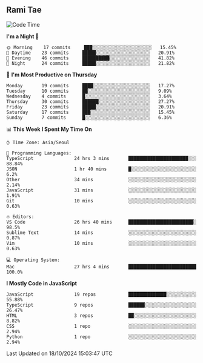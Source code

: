 ## Rami Tae

<!--START_SECTION:waka-->
![Code Time](http://img.shields.io/badge/Code%20Time-1%2C764%20hrs%2030%20mins-blue)

**I'm a Night 🦉** 

```text
🌞 Morning    17 commits     ███░░░░░░░░░░░░░░░░░░░░░░   15.45% 
🌆 Daytime    23 commits     █████░░░░░░░░░░░░░░░░░░░░   20.91% 
🌃 Evening    46 commits     ██████████░░░░░░░░░░░░░░░   41.82% 
🌙 Night      24 commits     █████░░░░░░░░░░░░░░░░░░░░   21.82%

```
📅 **I'm Most Productive on Thursday** 

```text
Monday       19 commits     ████░░░░░░░░░░░░░░░░░░░░░   17.27% 
Tuesday      10 commits     ██░░░░░░░░░░░░░░░░░░░░░░░   9.09% 
Wednesday    4 commits      █░░░░░░░░░░░░░░░░░░░░░░░░   3.64% 
Thursday     30 commits     ██████░░░░░░░░░░░░░░░░░░░   27.27% 
Friday       23 commits     █████░░░░░░░░░░░░░░░░░░░░   20.91% 
Saturday     17 commits     ███░░░░░░░░░░░░░░░░░░░░░░   15.45% 
Sunday       7 commits      █░░░░░░░░░░░░░░░░░░░░░░░░   6.36%

```


📊 **This Week I Spent My Time On** 

```text
⌚︎ Time Zone: Asia/Seoul

💬 Programming Languages: 
TypeScript               24 hrs 3 mins       ██████████████████████░░░   88.84% 
JSON                     1 hr 40 mins        █░░░░░░░░░░░░░░░░░░░░░░░░   6.2% 
Other                    34 mins             ░░░░░░░░░░░░░░░░░░░░░░░░░   2.14% 
JavaScript               31 mins             ░░░░░░░░░░░░░░░░░░░░░░░░░   1.91% 
Git                      10 mins             ░░░░░░░░░░░░░░░░░░░░░░░░░   0.63%

🔥 Editors: 
VS Code                  26 hrs 40 mins      ████████████████████████░   98.5% 
Sublime Text             14 mins             ░░░░░░░░░░░░░░░░░░░░░░░░░   0.87% 
Vim                      10 mins             ░░░░░░░░░░░░░░░░░░░░░░░░░   0.63%

💻 Operating System: 
Mac                      27 hrs 4 mins       █████████████████████████   100.0%

```

**I Mostly Code in JavaScript** 

```text
JavaScript               19 repos            ██████████████░░░░░░░░░░░   55.88% 
TypeScript               9 repos             ██████░░░░░░░░░░░░░░░░░░░   26.47% 
HTML                     3 repos             ██░░░░░░░░░░░░░░░░░░░░░░░   8.82% 
CSS                      1 repo              ░░░░░░░░░░░░░░░░░░░░░░░░░   2.94% 
Python                   1 repo              ░░░░░░░░░░░░░░░░░░░░░░░░░   2.94%

```



 Last Updated on 18/10/2024 15:03:47 UTC
<!--END_SECTION:waka-->
